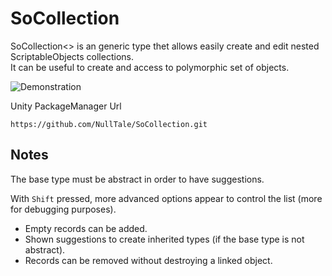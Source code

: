 # SoCollection
 
SoCollection<> is an generic type thet allows easily create and edit nested ScriptableObjects collections.<br>It can be useful to create and access to polymorphic set of objects.

![Demonstration](https://user-images.githubusercontent.com/1497430/231393793-d3eb0068-212c-4550-b6f6-422ce72583bd.gif)

Unity PackageManager Url
```
https://github.com/NullTale/SoCollection.git
```

## Notes
The base type must be abstract in order to have suggestions.

With `Shift` pressed, more advanced options appear to control the list (more for debugging purposes).<br>
* Empty records can be added.
* Shown suggestions to create inherited types (if the base type is not abstract).
* Records can be removed without destroying a linked object.
